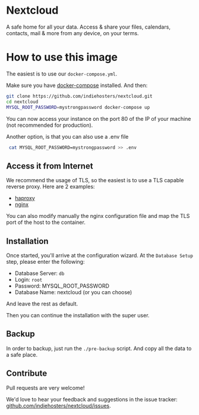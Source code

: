 # Nextcloud

A safe home for all your data. Access & share your files, calendars, contacts, mail & more from any device, on your terms.

# How to use this image

The easiest is to use our `docker-compose.yml`.

Make sure you have [docker-compose](http://docs.docker.com/compose/install/) installed. And then:

```bash
git clone https://github.com/indiehosters/nextcloud.git
cd nextcloud
MYSQL_ROOT_PASSWORD=mystrongpassword docker-compose up
```

You can now access your instance on the port 80 of the IP of your machine (not recommended for production).

Another option, is that you can also use a .env file
````bash
 cat MYSQL_ROOT_PASSWORD=mystrongpassword >> .env
````

## Access it from Internet

We recommend the usage of TLS, so the easiest is to use a TLS capable reverse proxy.
Here are 2 examples:

 - [haproxy](https://github.com/indiehosters/haproxy)
 - [nginx](https://github.com/indiehosters/nginx)

You can also modify manually the nginx configuration file and map the TLS port of the host to the container.

## Installation

Once started, you'll arrive at the configuration wizard.
At the `Database Setup` step, please enter the following:

  -  Database Server: `db`
  -  Login: `root`
  -  Password: MYSQL_ROOT_PASSWORD
  -  Database Name: nextcloud (or you can choose)
 
And leave the rest as default.

Then you can continue the installation with the super user.

## Backup

In order to backup, just run the `./pre-backup` script. And copy all the data to a safe place.

## Contribute

Pull requests are very welcome!

We'd love to hear your feedback and suggestions in the issue tracker: [github.com/indiehosters/nextcloud/issues](https://github.com/indiehosters/nextcloud/issues).
